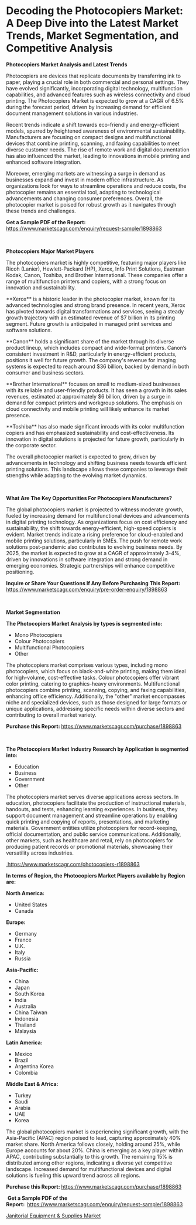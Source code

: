 <p><h1>Decoding the Photocopiers Market: A Deep Dive into the Latest Market Trends, Market Segmentation, and Competitive Analysis</h1></p><p><strong>Photocopiers Market Analysis and Latest Trends</strong></p>
<p><p>Photocopiers are devices that replicate documents by transferring ink to paper, playing a crucial role in both commercial and personal settings. They have evolved significantly, incorporating digital technology, multifunction capabilities, and advanced features such as wireless connectivity and cloud printing. The Photocopiers Market is expected to grow at a CAGR of 6.5% during the forecast period, driven by increasing demand for efficient document management solutions in various industries.</p><p>Recent trends indicate a shift towards eco-friendly and energy-efficient models, spurred by heightened awareness of environmental sustainability. Manufacturers are focusing on compact designs and multifunctional devices that combine printing, scanning, and faxing capabilities to meet diverse customer needs. The rise of remote work and digital documentation has also influenced the market, leading to innovations in mobile printing and enhanced software integration.</p><p>Moreover, emerging markets are witnessing a surge in demand as businesses expand and invest in modern office infrastructure. As organizations look for ways to streamline operations and reduce costs, the photocopier remains an essential tool, adapting to technological advancements and changing consumer preferences. Overall, the photocopier market is poised for robust growth as it navigates through these trends and challenges.</p></p>
<p><strong>Get a Sample PDF of the Report:&nbsp;</strong> <a href="https://www.marketscagr.com/enquiry/request-sample/1898863?utm_campaign=1869&utm_medium=2&utm_source=Github&utm_content=ia&utm_term=16022025&utm_id=photocopiers">https://www.marketscagr.com/enquiry/request-sample/1898863</a></p>
<p>&nbsp;</p>
<p><strong>Photocopiers Major Market Players</strong></p>
<p><p>The photocopiers market is highly competitive, featuring major players like Ricoh (Lanier), Hewlett-Packard (HP), Xerox, Info Print Solutions, Eastman Kodak, Canon, Toshiba, and Brother International. These companies offer a range of multifunction printers and copiers, with a strong focus on innovation and sustainability.</p><p>**Xerox** is a historic leader in the photocopier market, known for its advanced technologies and strong brand presence. In recent years, Xerox has pivoted towards digital transformations and services, seeing a steady growth trajectory with an estimated revenue of $7 billion in its printing segment. Future growth is anticipated in managed print services and software solutions.</p><p>**Canon** holds a significant share of the market through its diverse product lineup, which includes compact and wide-format printers. Canon’s consistent investment in R&D, particularly in energy-efficient products, positions it well for future growth. The company's revenue for imaging systems is expected to reach around $36 billion, backed by demand in both consumer and business sectors.</p><p>**Brother International** focuses on small to medium-sized businesses with its reliable and user-friendly products. It has seen a growth in its sales revenues, estimated at approximately $6 billion, driven by a surge in demand for compact printers and workgroup solutions. The emphasis on cloud connectivity and mobile printing will likely enhance its market presence.</p><p>**Toshiba** has also made significant inroads with its color multifunction copiers and has emphasized sustainability and cost-effectiveness. Its innovation in digital solutions is projected for future growth, particularly in the corporate sector. </p><p>The overall photocopier market is expected to grow, driven by advancements in technology and shifting business needs towards efficient printing solutions. This landscape allows these companies to leverage their strengths while adapting to the evolving market dynamics.</p></p>
<p>&nbsp;</p>
<p><strong>What Are The Key Opportunities For Photocopiers Manufacturers?</strong></p>
<p><p>The global photocopiers market is projected to witness moderate growth, fueled by increasing demand for multifunctional devices and advancements in digital printing technology. As organizations focus on cost efficiency and sustainability, the shift towards energy-efficient, high-speed copiers is evident. Market trends indicate a rising preference for cloud-enabled and mobile printing solutions, particularly in SMEs. The push for remote work solutions post-pandemic also contributes to evolving business needs. By 2025, the market is expected to grow at a CAGR of approximately 3-4%, driven by innovations in software integration and strong demand in emerging economies. Strategic partnerships will enhance competitive positioning.</p></p>
<p><strong>Inquire or Share Your Questions If Any Before Purchasing This Report:</strong> <a href="https://www.marketscagr.com/enquiry/pre-order-enquiry/1898863?utm_campaign=1869&utm_medium=2&utm_source=Github&utm_content=ia&utm_term=16022025&utm_id=photocopiers">https://www.marketscagr.com/enquiry/pre-order-enquiry/1898863</a></p>
<p>&nbsp;</p>
<p><strong>Market Segmentation</strong></p>
<p><strong>The Photocopiers Market Analysis by types is segmented into:</strong></p>
<p><ul><li>Mono Photocopiers</li><li>Colour Photocopiers</li><li>Multifunctional Photocopiers</li><li>Other</li></ul></p>
<p><p>The photocopiers market comprises various types, including mono photocopiers, which focus on black-and-white printing, making them ideal for high-volume, cost-effective tasks. Colour photocopiers offer vibrant color printing, catering to graphics-heavy environments. Multifunctional photocopiers combine printing, scanning, copying, and faxing capabilities, enhancing office efficiency. Additionally, the "other" market encompasses niche and specialized devices, such as those designed for large formats or unique applications, addressing specific needs within diverse sectors and contributing to overall market variety.</p></p>
<p><strong>Purchase this Report:&nbsp;</strong><a href="https://www.marketscagr.com/purchase/1898863?utm_campaign=1869&utm_medium=2&utm_source=Github&utm_content=ia&utm_term=16022025&utm_id=photocopiers">https://www.marketscagr.com/purchase/1898863</a></p>
<p>&nbsp;</p>
<p><strong>The Photocopiers Market Industry Research by Application is segmented into:</strong></p>
<p><ul><li>Education</li><li>Business</li><li>Government</li><li>Other</li></ul></p>
<p><p>The photocopiers market serves diverse applications across sectors. In education, photocopiers facilitate the production of instructional materials, handouts, and tests, enhancing learning experiences. In business, they support document management and streamline operations by enabling quick printing and copying of reports, presentations, and marketing materials. Government entities utilize photocopiers for record-keeping, official documentation, and public service communications. Additionally, other markets, such as healthcare and retail, rely on photocopiers for producing patient records or promotional materials, showcasing their versatility across industries.</p></p>
<p><a href="https://www.marketscagr.com/photocopiers-r1898863?utm_campaign=1869&utm_medium=2&utm_source=Github&utm_content=ia&utm_term=16022025&utm_id=photocopiers">&nbsp;https://www.marketscagr.com/photocopiers-r1898863</a></p>
<p><strong>In terms of Region, the Photocopiers Market Players available by Region are:</strong></p>
<p>
    <p> <strong> North America: </strong>
        <ul>
            <li>United States</li>
            <li>Canada</li>
        </ul>
        </p> 
    <p> <strong> Europe: </strong>
        <ul>
            <li>Germany</li>
            <li>France</li>
            <li>U.K.</li>
            <li>Italy</li>
            <li>Russia</li>
        </ul>
        </p> 
    <p> <strong> Asia-Pacific: </strong>
        <ul>
            <li>China</li>
            <li>Japan</li>
            <li>South Korea</li>
            <li>India</li>
            <li>Australia</li>
            <li>China Taiwan</li>
            <li>Indonesia</li>
            <li>Thailand</li>
            <li>Malaysia</li>
        </ul>
        </p> 
    <p> <strong> Latin America: </strong>
        <ul>
            <li>Mexico</li>
            <li>Brazil</li>
            <li>Argentina Korea</li>
            <li>Colombia</li>
        </ul>
        </p> 
    <p> <strong> Middle East & Africa: </strong>
        <ul>
            <li>Turkey</li>
            <li>Saudi</li>
            <li>Arabia</li>
            <li>UAE</li>
            <li>Korea</li>
        </ul>
    </p>
    </p>
<p><p>The global photocopiers market is experiencing significant growth, with the Asia-Pacific (APAC) region poised to lead, capturing approximately 40% market share. North America follows closely, holding around 25%, while Europe accounts for about 20%. China is emerging as a key player within APAC, contributing substantially to this growth. The remaining 15% is distributed among other regions, indicating a diverse yet competitive landscape. Increased demand for multifunctional devices and digital solutions is fueling this upward trend across all regions.</p></p>
<p><strong>Purchase this Report: </strong><a href="https://www.marketscagr.com/purchase/1898863?utm_campaign=1869&utm_medium=2&utm_source=Github&utm_content=ia&utm_term=16022025&utm_id=photocopiers">https://www.marketscagr.com/purchase/1898863</a></p>
<p>&nbsp;<strong>Get a Sample PDF of the Report:&nbsp;&nbsp;</strong><a href="https://www.marketscagr.com/enquiry/request-sample/1898863?utm_campaign=1869&utm_medium=2&utm_source=Github&utm_content=ia&utm_term=16022025&utm_id=photocopiers">https://www.marketscagr.com/enquiry/request-sample/1898863</a></p>
<p><strong></strong></p>
<p><p><a href="https://github.com/provorikovar/Market-Research-Report-List-7/blob/main/janitorial-equipment-supplies-market.md?utm_campaign=1869&utm_medium=2&utm_source=Github&utm_content=ia&utm_term=16022025&utm_id=photocopiers">Janitorial Equipment & Supplies Market</a></p></p>